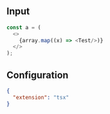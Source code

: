 
## Input
```javascript input
const a = (
  <>
    {array.map((x) => <Test/>)}
  </>
);
```

## Configuration
```json configuration
{
  "extension": "tsx"
}
```
